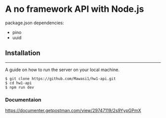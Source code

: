 # A no framework API with Node.js 
package.json dependencies:
* pino
* uuid
## Installation
***
A guide on how to run the server on your local machine.
```
$ git clone https://github.com/Mawasi1/hw1-api.git
$ cd hw1-api
$ npm run dev
```
### Documentaion
https://documenter.getpostman.com/view/29747119/2s9YypGPmX
